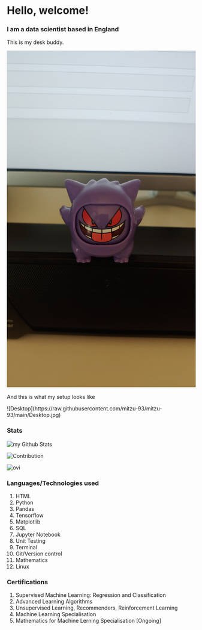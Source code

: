 <h1>Hello, welcome!</h1>
<h3>I am a data scientist based in England</h3>
<p>This is my desk buddy.</p>
<img src=https://raw.githubusercontent.com/mitzu-93/mitzu-93/main/Gengar.jpg>
<p>And this is what my setup looks like</p>
![Desktop](https://raw.githubusercontent.com/mitzu-93/mitzu-93/main/Desktop.jpg)


<h3>Stats</h3>
<img align="center" src="https://github-readme-stats.vercel.app/api?username=mitzu-93&include_all_commits=true&count_private=true&show_icons=true&line_height=20&title_color=2B5BBD&icon_color=1124BB&text_color=A1A1A1&bg_color=0,000000,130F40" alt="my Github Stats"/>

![Contribution](https://activity-graph.herokuapp.com/graph?username=mitzu-93&theme=react-dark&hide_border=true&area=true)

<img src="https://github-readme-stats.vercel.app/api/top-langs?username=mitzu-93&show_icons=true&locale=en&layout=compact&theme=chartreuse-dark" alt="ovi" />

<h3>Languages/Technologies used</h3>

<ol>
  <li>HTML</li>
  <li>Python</li>
  <li>Pandas</li>
  <li>Tensorflow</li>
  <li>Matplotlib</li>
  <li>SQL</li>
  <li>Jupyter Notebook</li>
  <li>Unit Testing</li>
  <li>Terminal</li>
  <li>Git/Version control</li>
  <li>Mathematics</li>
  <li>Linux</li>
</ol>

<h3>Certifications</h3>

<ol>
  <li>Supervised Machine Learning: Regression and Classification</li>
  <li>Advanced Learning Algorithms</li>
  <li>Unsupervised Learning, Recommenders, Reinforcement Learning</li>
  <li>Machine Learning Specialisation</li>
  <li>Mathematics for Machine Lerning Specialisation [Ongoing]</li>
</ol>

